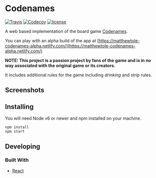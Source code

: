 # Codenames

[![Travis](https://img.shields.io/travis/matthewtole/codenames/develop.svg?style=flat-square)](https://travis-ci.org/matthewtole/codenames) [![Codecov](https://img.shields.io/codecov/c/github/matthewtole/codenames/develop.svg?style=flat-square)](https://codecov.io/gh/matthewtole/codenames/branch/develop) [![license](https://img.shields.io/github/license/matthewtole/codenames.svg?style=flat-square)](./LICENSE)

A web based implementation of the board game [Codenames](https://boardgamegeek.com/boardgame/178900/codenames).

You can play with an alpha build of the app at [https://matthewtole-codenames-alpha.netlify.com/](https://matthewtole-codenames-alpha.netlify.com/)

**NOTE: This project is a passion project by fans of the game and is in no way associated with the original game or its creators.**

It includes additional rules for the game including _drinking_ and _strip_ rules.

## Screenshots

## Installing

You will need Node v6 or newer and npm installed on your machine.

```shell
npm install
npm start
```

## Developing

### Built With

* [React](https://reactjs.org/)
